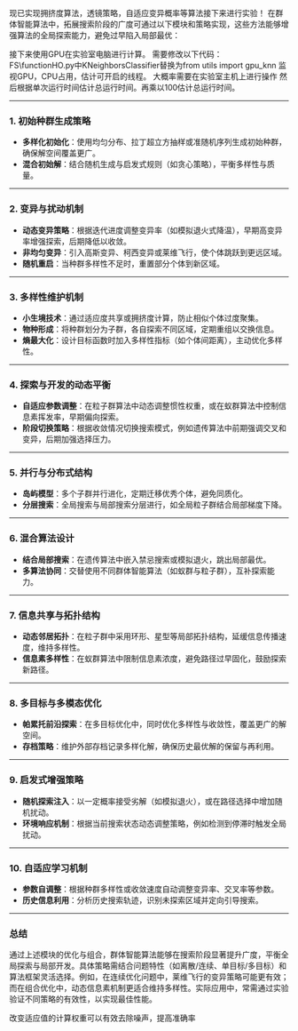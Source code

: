 现已实现拥挤度算法，透镜策略，自适应变异概率等算法接下来进行实验！
在群体智能算法中，拓展搜索阶段的广度可通过以下模块和策略实现，这些方法能够增强算法的全局探索能力，避免过早陷入局部最优：

接下来使用GPU在实验室电脑进行计算。
需要修改以下代码：
FS\functionHO.py中KNeighborsClassifier替换为from utils import gpu_knn
监视GPU，CPU占用，估计可开启的线程。
大概率需要在实验室主机上进行操作
然后根据单次运行时间估计总运行时间。再乘以100估计总运行时间。

---

### **1. 初始种群生成策略**
- **多样化初始化**：使用均匀分布、拉丁超立方抽样或准随机序列生成初始种群，确保解空间覆盖更广。
- **混合初始解**：结合随机生成与启发式规则（如贪心策略），平衡多样性与质量。

---

### **2. 变异与扰动机制**
- **动态变异策略**：根据迭代进度调整变异率（如模拟退火式降温），早期高变异率增强探索，后期降低以收敛。
- **非均匀变异**：引入高斯变异、柯西变异或莱维飞行，使个体跳跃到更远区域。
- **随机重启**：当种群多样性不足时，重置部分个体到新区域。

---

### **3. 多样性维护机制**
- **小生境技术**：通过适应度共享或拥挤度计算，防止相似个体过度聚集。
- **物种形成**：将种群划分为子群，各自探索不同区域，定期重组以交换信息。
- **熵最大化**：设计目标函数时加入多样性指标（如个体间距离），主动优化多样性。

---

### **4. 探索与开发的动态平衡**
- **自适应参数调整**：在粒子群算法中动态调整惯性权重，或在蚁群算法中控制信息素挥发率，早期偏向探索。
- **阶段切换策略**：根据收敛情况切换搜索模式，例如遗传算法中前期强调交叉和变异，后期加强选择压力。

---

### **5. 并行与分布式结构**
- **岛屿模型**：多个子群并行进化，定期迁移优秀个体，避免同质化。
- **分层搜索**：全局搜索与局部搜索分层进行，如全局粒子群结合局部梯度下降。

---

### **6. 混合算法设计**
- **结合局部搜索**：在遗传算法中嵌入禁忌搜索或模拟退火，跳出局部最优。
- **多算法协同**：交替使用不同群体智能算法（如蚁群与粒子群），互补探索能力。

---

### **7. 信息共享与拓扑结构**
- **动态邻居拓扑**：在粒子群中采用环形、星型等局部拓扑结构，延缓信息传播速度，维持多样性。
- **信息素多样性**：在蚁群算法中限制信息素浓度，避免路径过早固化，鼓励探索新路径。

---

### **8. 多目标与多模态优化**
- **帕累托前沿探索**：在多目标优化中，同时优化多样性与收敛性，覆盖更广的解空间。
- **存档策略**：维护外部存档记录多样化解，确保历史最优解的保留与再利用。

---

### **9. 启发式增强策略**
- **随机探索注入**：以一定概率接受劣解（如模拟退火），或在路径选择中增加随机扰动。
- **环境响应机制**：根据当前搜索状态动态调整策略，例如检测到停滞时触发全局扰动。

---

### **10. 自适应学习机制**
- **参数自调整**：根据种群多样性或收敛速度自动调整变异率、交叉率等参数。
- **历史信息利用**：分析历史搜索轨迹，识别未探索区域并定向引导搜索。

---

### **总结**
通过上述模块的优化与组合，群体智能算法能够在搜索阶段显著提升广度，平衡全局探索与局部开发。具体策略需结合问题特性（如离散/连续、单目标/多目标）和算法框架灵活选择。例如，在连续优化问题中，莱维飞行的变异策略可能更有效；而在组合优化中，动态信息素机制更适合维持多样性。实际应用中，常需通过实验验证不同策略的有效性，以实现最佳性能。

改变适应值的计算权重可以有效去除噪声，提高准确率